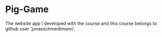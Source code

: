 # Pig-Game
The website app I developed with the course and this course belongs to  github user 'jonasschmedtmann'.
